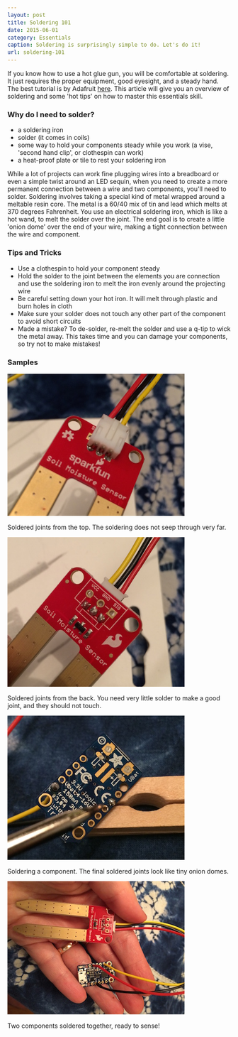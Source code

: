 ```yaml
---
layout: post
title: Soldering 101
date: 2015-06-01
category: Essentials
caption: Soldering is surprisingly simple to do. Let's do it!
url: soldering-101
---
```

If you know how to use a hot glue gun, you will be comfortable at soldering. It just requires the proper equipment, good eyesight, and a steady hand. The best tutorial is by Adafruit [here](https://learn.adafruit.com/adafruit-guide-excellent-soldering). This article will give you an overview of soldering and some 'hot tips' on how to master this essentials skill.

### Why do I need to solder?

- a soldering iron
- solder (it comes in coils)
- some way to hold your components steady while you work (a vise, 'second hand clip', or clothespin can work)
- a heat-proof plate or tile to rest your soldering iron

While a lot of projects can work fine plugging wires into a breadboard or even a simple twist around an LED sequin, when you need to create a more permanent connection between a wire and two components, you'll need to solder. Soldering involves taking a special kind of metal wrapped around a meltable resin core. The metal is a 60/40 mix of tin and lead which melts at 370 degrees Fahrenheit. You use an electrical soldering iron, which is like a hot wand, to melt the solder over the joint. The end goal is to create a little 'onion dome' over the end of your wire, making a tight connection between the wire and component.

### Tips and Tricks

- Use a clothespin to hold your component steady
- Hold the solder to the joint between the elements you are connection and use the soldering iron to melt the iron evenly around the projecting wire
- Be careful setting down your hot iron. It will melt through plastic and burn holes in cloth
- Make sure your solder does not touch any other part of the component to avoid short circuits
- Made a mistake? To de-solder, re-melt the solder and use a q-tip to wick the metal away. This takes time and you can damage your components, so try not to make mistakes!

### Samples

<img src="/img/essentials/soldering-1.JPG">

Soldered joints from the top. The soldering does not seep through very far.

<img src="/img/essentials/soldering-2.JPG">

Soldered joints from the back. You need very little solder to make a good joint, and they should not touch.

<img src="/img/essentials/soldering-3.JPG">

Soldering a component. The final soldered joints look like tiny onion domes.

<img src="/img/essentials/soldering-4.JPG">

Two components soldered together, ready to sense!





